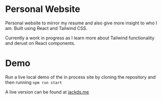 # Personal Website

Personal website to mirror my resume and also give more insight to who I am. Built using React and Tailwind CSS. 

Currently a work in progress as I learn more about Tailwind functionality and derust on React components.

# Demo
Run a live local demo of the in process site by cloning the repository and then running ```npm run start```

A live version can be found at [jackds.me](https://jackds.me/)
